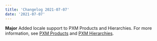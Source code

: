 ```yaml
---
title: 'Changelog 2021-07-07'
date: '2021-07-07'
---
```

**Major** Added locale support to PXM Products and Hierarchies. For more information, see [PXM Products](/docs/pxm/products/pxm-products) and [PXM Hierarchies](/docs/pxm/hierarchies/hierarchies).
